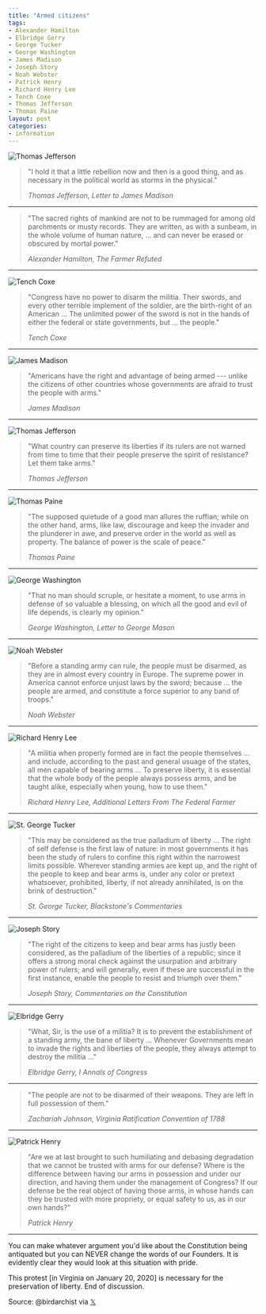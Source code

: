 ```yaml
---
title: "Armed citizens"
tags:
- Alexander Hamilton
- Elbridge Gerry
- George Tucker
- George Washington
- James Madison
- Joseph Story
- Noah Webster
- Patrick Henry
- Richard Henry Lee
- Tench Coxe
- Thomas Jefferson
- Thomas Paine
layout: post
categories:
- information
---
```


![Thomas Jefferson](/assets/img/20200120-EOvTs85WoAASSvA.jpg)

> "I hold it that a little rebellion now and then is a good thing, and as necessary in the political world as storms in the physical."
>
> <cite>Thomas Jefferson, Letter to James Madison</cite>

---

> "The sacred rights of mankind are not to be rummaged for among old parchments or musty records. They are written, as with a sunbeam, in the whole volume of human nature, ... and can never be erased or obscured by mortal power."
>
> <cite>Alexander Hamilton, The Farmer Refuted</cite>

---

![Tench Coxe](/assets/img/20200120-EOvTtX9WoAAm4OM.jpg)

> "Congress have no power to disarm the militia. Their swords, and every other terrible implement of the soldier, are the birth-right of an American ... The unlimited power of the sword is not in the hands of either the federal or state governments, but ... the people."
>
> <cite>Tench Coxe</cite>

---

![James Madison](/assets/img/20200120-EOvTtnAXUAUCDZ4.jpg)

> "Americans have the right and advantage of being armed --- unlike the citizens of other countries whose governments are afraid to trust the people with arms."
>
> <cite>James Madison</cite>

---

![Thomas Jefferson](/assets/img/20200120-EOvTt8LXkAEmEi6.jpg)

> "What country can preserve its liberties if its rulers are not warned from time to time that their people preserve the spirit of resistance? Let them take arms."
>
> <cite>Thomas Jefferson</cite>

---

![Thomas Paine](/assets/img/20200120-EOvTuTYX0AAuaht.jpg)

> "The supposed quietude of a good man allures the ruffian; while on the other hand, arms, like law, discourage and keep the invader and the plunderer in awe, and preserve order in the world as well as property. The balance of power is the scale of peace."
>
> <cite>Thomas Paine</cite>

---

![George Washington](/assets/img/20200120-EOvTuqJXUAI6uC7.jpg)

> "That no man should scruple, or hesitate a moment, to use arms in defense of so valuable a blessing, on which all the good and evil of life depends, is clearly my opinion."
>
> <cite>George Washington, Letter to George Mason</cite>

---

![Noah Webster](/assets/img/20200120-EOvTu3FXsAAu5Q1.jpg)

> "Before a standing army can rule, the people must be disarmed, as they are in almost every country in Europe. The supreme power in America cannot enforce unjust laws by the sword; because ... the people are armed, and constitute a force superior to any band of troops."
>
> <cite>Noah Webster</cite>

---

![Richard Henry Lee](/assets/img/20200120-EOvTve-XUAAa1TG.jpg)

> "A militia when properly formed are in fact the people themselves ... and include, according to the past and general usuage of the states, all men capable of bearing arms ... To preserve liberty, it is essential that the whole body of the people always possess arms, and be taught alike, especially when young, how to use them."
>
> <cite>Richard Henry Lee, Additional Letters From The Federal Farmer</cite>

---

![St. George Tucker](/assets/img/20200120-EOvTwARWsAEjIAv.jpg)

> "This may be considered as the true palladium of liberty ... The right of self defense is the first law of nature: in most governments it has been the study of rulers to confine this right within the narrowest limits possible. Wherever standing armies are kept up, and the right of the people to keep and bear arms is, under any color or pretext whatsoever, prohibited, liberty, if not already annihilated, is on the brink of destruction."
>
> <cite>St. George Tucker, Blackstone's Commentaries</cite>

---

![Joseph Story](/assets/img/20200120-EOvTwT8WoAs0_HY.jpg)

> "The right of the citizens to keep and bear arms has justly been considered, as the palladium of the liberties of a republic; since it offers a strong moral check against the usurpation and arbitrary power of rulers; and will generally, even if these are successful in the first instance, enable the people to resist and triumph over them."
>
> <cite>Joseph Story, Commentaries on the Constitution</cite>

---

![Elbridge Gerry](/assets/img/20200120-EOvTwigX4AIbr5O.jpg)

> "What, Sir, is the use of a militia? It is to prevent the establishment of a standing army, the bane of liberty ... Whenever Governments mean to invade the rights and liberties of the people, they always attempt to destroy the militia ..."
>
> <cite>Elbridge Gerry, I Annals of Congress</cite>

---

> "The people are not to be disarmed of their weapons. They are left in full possession of them."
>
> <cite>Zachariah Johnson, Virginia Ratification Convention of 1788</cite>

---

![Patrick Henry](/assets/img/20200120-EOvTxWTWsAAo6On.jpg)

> "Are we at last brought to such humiliating and debasing degradation that we cannot be trusted with arms for our defense? Where is the difference between having our arms in possession and under our direction, and having them under the management of Congress? If our defense be the real object of having those arms, in whose hands can they be trusted with more propriety, or equal safety to us, as in our own hands?"
>
> <cite>Patrick Henry</cite>

---

You can make whatever argument you'd like about the Constitution being antiquated but you can NEVER change the words of our Founders. It is evidently clear they would look at this situation with pride.

This protest \[in Virginia on January 20, 2020\] is necessary for the preservation of liberty. End of discussion.

Source: @birdarchist via [𝕏](https://x.com)
